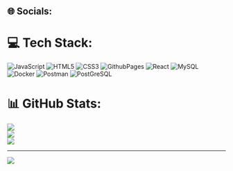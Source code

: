 
## 🌐 Socials:


# 💻 Tech Stack:
![JavaScript](https://img.shields.io/badge/javascript-%23323330.svg?style=for-the-badge&logo=javascript&logoColor=%23F7DF1E) ![HTML5](https://img.shields.io/badge/html5-%23E34F26.svg?style=for-the-badge&logo=html5&logoColor=white) ![CSS3](https://img.shields.io/badge/css3-%231572B6.svg?style=for-the-badge&logo=css3&logoColor=white) ![GithubPages](https://img.shields.io/badge/github%20pages-121013?style=for-the-badge&logo=github&logoColor=white) ![React](https://img.shields.io/badge/react-%2320232a.svg?style=for-the-badge&logo=react&logoColor=%2361DAFB) ![MySQL](https://img.shields.io/badge/mysql-%2300000f.svg?style=for-the-badge&logo=mysql&logoColor=white) ![Docker](https://img.shields.io/badge/docker-%230db7ed.svg?style=for-the-badge&logo=docker&logoColor=white) ![Postman](https://img.shields.io/badge/Postman-FF6C37?style=for-the-badge&logo=postman&logoColor=white) ![PostGreSQL](https://img.shields.io/badge/PostgreSQL-black?style=for-the-badge&logo=postgresql)
<!-- ![Swagger](https://img.shields.io/badge/-Swagger-%23Clojure?style=for-the-badge&logo=swagger&logoColor=white) -->
# 📊 GitHub Stats:
![](https://github-readme-stats.vercel.app/api?username=agsyarif&theme=dark&hide_border=false&include_all_commits=false&count_private=false)<br/>
![](https://github-readme-streak-stats.herokuapp.com/?user=agsyarif&theme=dark&hide_border=false)<br/>
![](https://github-readme-stats.vercel.app/api/top-langs/?username=agsyarif&theme=dark&hide_border=false&include_all_commits=false&count_private=false&layout=compact)

---
[![](https://visitcount.itsvg.in/api?id=agsyarif&icon=0&color=0)](https://visitcount.itsvg.in)

<!-- Proudly created with GPRM ( https://gprm.itsvg.in ) -->
